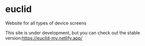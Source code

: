 # euclid
Website for all types of device screens

This site is under development, but you can check out the stable version:https://euclid-my.netlify.app/

